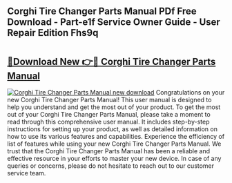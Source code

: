 ## Corghi Tire Changer Parts Manual PDf Free Download - Part-e1f Service Owner Guide - User Repair Edition Fhs9q

# <h2><a href="http://bc83958.oget.top/?id=Corghi+Tire+Changer+Parts+Manual">🔗Download New 👉🔴 Corghi Tire Changer Parts Manual</a></h2>

[![Corghi Tire Changer Parts Manual new download](https://i.imgur.com/5g1atiW.png)](http://bc83958.oget.top/?id=Corghi+Tire+Changer+Parts+Manual)
Congratulations on your new Corghi Tire Changer Parts Manual! This user manual is designed to help you understand and get the most out of your product. To get the most out of your Corghi Tire Changer Parts Manual, please take a moment to read through this comprehensive user manual. It includes step-by-step instructions for setting up your product, as well as detailed information on how to use its various features and capabilities. Experience the efficiency of list of features while using your new Corghi Tire Changer Parts Manual. We trust that the Corghi Tire Changer Parts Manual has been a reliable and effective resource in your efforts to master your new device. In case of any queries or concerns, please do not hesitate to reach out to our customer service team.
